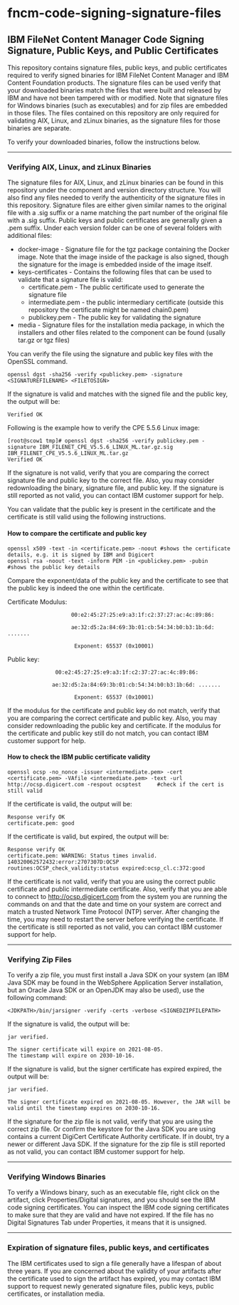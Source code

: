 # fncm-code-signing-signature-files
## IBM FileNet Content Manager Code Signing Signature, Public Keys, and Public Certificates

This repository contains signature files, public keys, and public certificates required to verify signed binaries for IBM FileNet Content Manager and IBM Content Foundation products. The signature files can be used verify that your downloaded binaries match the files that were built and released by IBM and have not been tampered with or modified. Note that signature files for Windows binaries (such as executables) and for zip files are embedded in those files. The files contained on this repository are only required for validating AIX, Linux, and zLinux binaries, as the signature files for those binaries are separate.

To verify your downloaded binaries, follow the instructions below.

---
### Verifying AIX, Linux, and zLinux Binaries

The signature files for AIX, Linux, and zLinux binaries can be found in this repository under the component and version directory structure. You will also find any files needed to verify the authenticity of the signature files in this repository. Signature files are either given similar names to the original file with a .sig suffix or a name matching the part number of the original file with a .sig suffix. Public keys and public certificates are generally given a .pem suffix. Under each version folder can be one of several folders with additional files:
- docker-image - Signature file for the tgz package containing the Docker image. Note that the image inside of the package is also signed, though the signature for the image is embedded inside of the image itself.
- keys-certificates - Contains the following files that can be used to validate that a signature file is valid:
  - certificate.pem - The public certificate used to generate the signature file
  - intermediate.pem - the public intermediary certificate (outside this repository the certificate might be named chain0.pem)
  - publickey.pem - The public key for validating the signature
- media - Signature files for the installation media package, in which the installers and other files related to the component can be found (usally tar.gz or tgz files)

You can verify the file using the signature and public key files with the OpenSSL command.

```
openssl dgst -sha256 -verify <publickey.pem> -signature <SIGNATUREFILENAME> <FILETOSIGN> 
```

If the signature is valid and matches with the signed file and the public key, the output will be:
```
Verified OK
```
Following is the example how to verify the CPE 5.5.6 Linux image:
```
[root@scow1 tmp]# openssl dgst -sha256 -verify publickey.pem -signature IBM_FILENET_CPE_V5.5.6_LINUX_ML.tar.gz.sig IBM_FILENET_CPE_V5.5.6_LINUX_ML.tar.gz
Verified OK
```

If the signature is not valid, verify that you are comparing the correct signature file and public key to the correct file. Also, you may consider redownloading the binary, signature file, and public key. If the signature is still reported as not valid, you can contact IBM customer support for help.

You can validate that the public key is present in the certificate and the certificate is still valid using the following instructions. 

#### How to compare the certificate and public key 
```
openssl x509 -text -in <certificate.pem> -noout #shows the certificate details, e.g. it is signed by IBM and Digicert
openssl rsa -noout -text -inform PEM -in <publickey.pem> -pubin   #shows the public key details
```
Compare the exponent/data of the public key and the certificate to see that the public key is indeed the one within the certificate. 

Certificate Modulus:
```
                    00:e2:45:27:25:e9:a3:1f:c2:37:27:ac:4c:89:86:
					
                    ae:32:d5:2a:84:69:3b:01:cb:54:34:b0:b3:1b:6d: .......

                     Exponent: 65537 (0x10001)
```
Public key:
```
               00:e2:45:27:25:e9:a3:1f:c2:37:27:ac:4c:89:86:

              ae:32:d5:2a:84:69:3b:01:cb:54:34:b0:b3:1b:6d: .......

                     Exponent: 65537 (0x10001)
```

If the modulus for the certificate and public key do not match, verify that you are comparing the correct certificate and public key. Also, you may consider redownloading the public key and certificate. If the modulus for the certificate and public key still do not match, you can contact IBM customer support for help.

#### How to check the IBM public certificate validity
```
openssl ocsp -no_nonce -issuer <intermediate.pem> -cert <certificate.pem> -VAfile <intermediate.pem> -text -url http://ocsp.digicert.com -respout ocsptest     #check if the cert is still valid
```
If the certificate is valid, the output will be: 
```
Response verify OK
certificate.pem: good
```

If the certificate is valid, but expired, the output will be:
```
Response verify OK
certificate.pem: WARNING: Status times invalid.
140320062572432:error:2707307D:OCSP routines:OCSP_check_validity:status expired:ocsp_cl.c:372:good
```

If the certificate is not valid, verify that you are using the correct public certificate and public intermediate certificate.  Also, verify that you are able to connect to http://ocsp.digicert.com from the system you are running the commands on and that the date and time on your system are correct and match a trusted Network Time Protocol (NTP) server. After changing the time, you may need to restart the server before verifying the certificate. If the certificate is still reported as not valid, you can contact IBM customer support for help.

---
### Verifying Zip Files

To verify a zip file, you must first install a Java SDK on your system (an IBM Java SDK may be found in the WebSphere Application Server installation, but an Oracle Java SDK or an OpenJDK may also be used), use the following command:
```
<JDKPATH>/bin/jarsigner -verify -certs -verbose <SIGNEDZIPFILEPATH>
```

If the signature is valid, the output will be:
```
jar verified.

The signer certificate will expire on 2021-08-05.
The timestamp will expire on 2030-10-16.
```

If the signature is valid, but the signer certificate has expired expired, the output will be:
```
jar verified.

The signer certificate expired on 2021-08-05. However, the JAR will be valid until the timestamp expires on 2030-10-16.
```

If the signature for the zip file is not valid, verify that you are using the correct zip file. Or confirm the keystore for the Java SDK you are using contains a current DigiCert Certificate Authority certificate. If in doubt, try a newer or different Java SDK. If the signature for the zip file is still reported as not valid, you can contact IBM customer support for help.

---
### Verifying Windows Binaries

To verify a Windows binary, such as an executable file, right click on the artifact, click Properties/Digital signatures, and you should see the IBM code signing certificates. You can inspect the IBM code signing certificates to make sure that they are valid and have not expired. If the file has no Digital Signatures Tab under Properties, it means that it is unsigned.

---
### Expiration of signature files, public keys, and certificates

The IBM certificates used to sign a file generally have a lifespan of about three years. If you are concerned about the validity of your artifacts after the certificate used to sign the artifact has expired, you may contact IBM support to request newly generated signature files, public keys, public certificates, or installation media.
